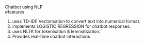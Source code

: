 Chatbot using NLP 
<br>
#features 
1. uses TD-IDF Vectorisation to convert text into numerical format.<br>
2. Implements LOGISTIC REGRESSION for chatbot responses.<br>
3. uses NLTK for tokenisation & lemmatization.<br>
4. Provides real-time chatbot interactions

